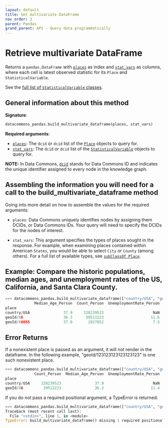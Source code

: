 ```yaml
---
layout: default
title: Get multivariate DataFrame
nav_order: 3
parent: Pandas
grand_parent: API - Query data programmatically
---
```


# Retrieve multivariate DataFrame

Returns a `pandas.DataFrame` with [`places`](https://datacommons.org/browser/Place)
as index and [`stat_vars`](https://datacommons.org/browser/StatisticalVariable)
as columns, where each cell is latest observed statistic for
its `Place` and `StatisticalVariable`.

See the [full list of `StatisticalVariable` classes](/statistical_variables.html).

## General information about this method

**Signature**:

```python
datacommons_pandas.build_multivariate_dataframe(places, stat_vars)
```

**Required arguments**:

* [`places`](/glossary.html): The `dcid` or `dcid` list of the [`Place`](https://datacommons.org/browser/Place) objects to query for.
* [`stat_vars`](/glossary.html): The `dcid` or `dcid` list of the [`StatisticalVariable`](https://datacommons.org/browser/StatisticalVariable) objects to query for.

**NOTE:** In Data Commons, [`dcid`](/glossary.html) stands for Data Commons ID and indicates the unique identifier assigned to every node in the knowledge graph.

## Assembling the information you will need for a call to the build_multivariate_dataframe method

Going into more detail on how to assemble the values for the required arguments:

 - `places`: Data Commons uniquely identifies nodes by assigning them DCIDs, or Data Commons IDs. Your query will need to specify the DCIDs for the nodes of interest.

 - `stat_vars`: This argument specifies the types of places sought in the response. For example, when examining places contained within American `States`, you would be able to select `City` or `County` (among others). For a full list of available types, see [`subClassOf Place`](https://datacommons.org/browser/Place).

## Example: Compare the historic populations, median ages, and unemployment rates of the US, California, and Santa Clara County.

```python
>>> datacommons_pandas.build_multivariate_dataframe(["country/USA", "geoId/06", "geoId/06085"],["Count_Person", "Median_Age_Person", "UnemploymentRate_Person"])
             Median_Age_Person  Count_Person  UnemploymentRate_Person
place
country/USA               37.9     328239523                      NaN
geoId/06                  36.3      39512223                     11.6
geoId/06085               37.0       1927852                      7.5
```

## Error Returns

If a nonexistent place is passed as an argument, it will not render in the dataframe. In the following example, "geoId/123123123123123123" is one such nonexistent place.

```python
>>> datacommons_pandas.build_multivariate_dataframe(["country/USA", "geoId/06", "geoId/123123123123123123"],["Count_Person", "Median_Age_Person", "UnemploymentRate_Person"])
             Count_Person  Median_Age_Person  UnemploymentRate_Person
place
country/USA     328239523               37.9                      NaN
geoId/06         39512223               36.3                     11.4
```

If you do not pass a required positional argument, a TypeError is returned:

```python
>>> datacommons_pandas.build_multivariate_dataframe(["country/USA", "geoId/06", "geoId/123123123123123123"])
Traceback (most recent call last):
  File "<stdin>", line 1, in <module>
TypeError: build_multivariate_dataframe() missing 1 required positional argument: 'stat_vars'
```
